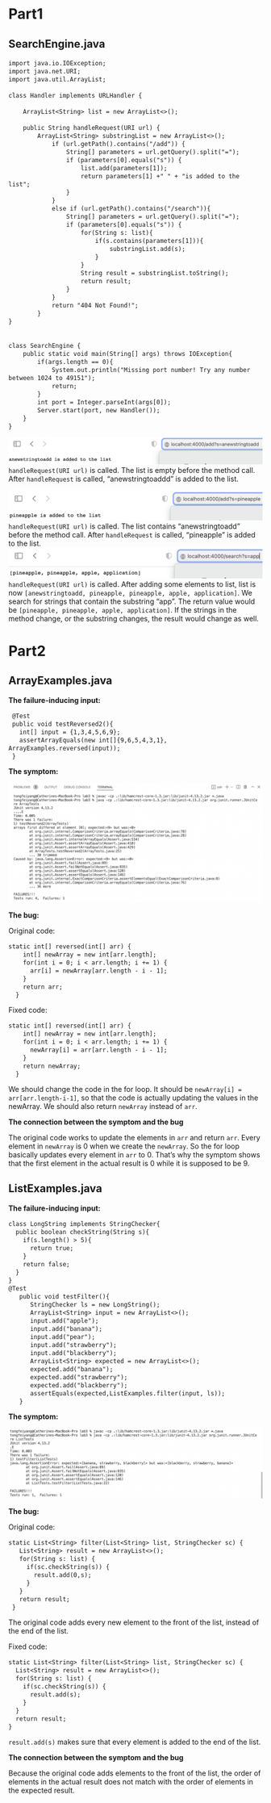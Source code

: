 # Part1
## SearchEngine.java
```
import java.io.IOException;
import java.net.URI;
import java.util.ArrayList;

class Handler implements URLHandler {

    ArrayList<String> list = new ArrayList<>();

    public String handleRequest(URI url) {
        ArrayList<String> substringList = new ArrayList<>();
            if (url.getPath().contains("/add")) {
                String[] parameters = url.getQuery().split("=");
                if (parameters[0].equals("s")) {
                    list.add(parameters[1]);
                    return parameters[1] +" " + "is added to the list";
                }
            }
            else if (url.getPath().contains("/search")){
                String[] parameters = url.getQuery().split("=");
                if (parameters[0].equals("s")) {
                    for(String s: list){
                        if(s.contains(parameters[1])){
                            substringList.add(s);
                        }
                    }
                    String result = substringList.toString();
                    return result;
                }
            }
            return "404 Not Found!";
        }
}
  

class SearchEngine {
    public static void main(String[] args) throws IOException{
        if(args.length == 0){
            System.out.println("Missing port number! Try any number between 1024 to 49151");
            return;
        }
        int port = Integer.parseInt(args[0]);
        Server.start(port, new Handler());
    }
}
```


![Image](lab2-1.png)
`handleRequest(URI url)` is called. 
The list is empty before the method call. After `handleRequest` is called, “anewstringtoaddd” is added to the list. 

![Image](https://github.com/catherineytf/cse15l-lab-reports/blob/main/Screen%20Shot%202022-10-14%20at%204.21.33%20PM.png)
`handleRequest(URI url)` is called. 
The list contains “anewstringtoadd” before the method call. After `handleRequest` is called, “pineapple” is added to the list. 
![Image](https://github.com/catherineytf/cse15l-lab-reports/blob/main/Screen%20Shot%202022-10-14%20at%204.22.37%20PM.png)
`handleRequest(URI url)` is called. 
After adding some elements to list, list is now `[anewstringtoadd, pineapple, pineapple, apple, application]`. We search for strings that contain the substring “app”. The return value would be `[pineapple, pineapple, apple, application]`. 
If the strings in the method change, or the substring changes, the result would change as well. 





# Part2
## ArrayExamples.java
**The failure-inducing input:**
```
 @Test
 public void testReversed2(){
   int[] input = {1,3,4,5,6,9};
   assertArrayEquals(new int[]{9,6,5,4,3,1}, ArrayExamples.reversed(input));
 }
 ```
**The symptom:**

![Image](https://github.com/catherineytf/cse15l-lab-reports/blob/main/Screen%20Shot%202022-10-14%20at%2012.37.13%20PM.png)

**The bug:**

Original code:
```
static int[] reversed(int[] arr) {
    int[] newArray = new int[arr.length];
    for(int i = 0; i < arr.length; i += 1) {
      arr[i] = newArray[arr.length - i - 1];
    }
    return arr;
  }
```
Fixed code:
```
static int[] reversed(int[] arr) {
    int[] newArray = new int[arr.length];
    for(int i = 0; i < arr.length; i += 1) {
      newArray[i] = arr[arr.length - i - 1];
    }
    return newArray;
  }
```
We should change the code in the for loop. It should be `newArray[i] = arr[arr.length-i-1]`, so that the code is actually updating the values in the newArray. We should also return `newArray` instead of `arr`. 

**The connection between the symptom and the bug**

The original code works to update the elements in `arr` and return `arr`. Every element in `newArray` is 0 when we create the `newArray`. So the for loop basically updates every element in `arr` to 0. That’s why the symptom shows that the first element in the actual result is 0 while it is supposed to be 9. 

## ListExamples.java
**The failure-inducing input:**
```
class LongString implements StringChecker{
  public boolean checkString(String s){
    if(s.length() > 5){
      return true;
    }
    return false;
  }
}
@Test
   public void testFilter(){
      StringChecker ls = new LongString();
      ArrayList<String> input = new ArrayList<>();
      input.add("apple");
      input.add("banana");
      input.add("pear");
      input.add("strawberry");
      input.add("blackberry");
      ArrayList<String> expected = new ArrayList<>();
      expected.add("banana");
      expected.add("strawberry");
      expected.add("blackberry");
      assertEquals(expected,ListExamples.filter(input, ls));
   }
 ```
 **The symptom:**
 
 ![Image](https://github.com/catherineytf/cse15l-lab-reports/blob/main/Screen%20Shot%202022-10-14%20at%201.14.23%20PM.png)
 
 **The bug:**
 
 Original code:
 ```
 static List<String> filter(List<String> list, StringChecker sc) {
    List<String> result = new ArrayList<>();
    for(String s: list) {
      if(sc.checkString(s)) {
        result.add(0,s);
      }
    }
    return result;
  }
 ```
 The original code adds every new element to the front of the list, instead of the end of the list.

 Fixed code:
  ```
 static List<String> filter(List<String> list, StringChecker sc) {
    List<String> result = new ArrayList<>();
    for(String s: list) {
      if(sc.checkString(s)) {
        result.add(s);
      }
    }
    return result;
  }
 ```
 `result.add(s)` makes sure that every element is added to the end of the list. 
 
 **The connection between the symptom and the bug**

Because the original code adds elements to the front of the list, the order of elements in the actual result does not match with the order of elements in the expected result. 

 
 


 
 
 
 
 
 






